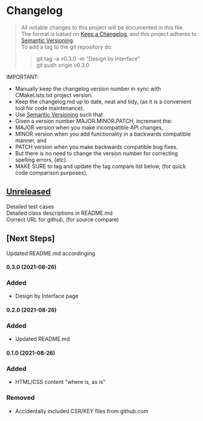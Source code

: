 
# Changelog
> All notable changes to this project will be documented in this file.</br>
The format is based on [Keep a Changelog](https://keepachangelog.com/en/1.0.0/), and this project adheres to [Semantic Versioning](https://semver.org/spec/v2.0.0.html).</br>
> To add a tag to the git repository do:
> > git tag -a v0.3.0 -m "Design by Interface"</br>
> > git push origin v0.3.0
> 

IMPORTANT: 
- Manually keep the changelog version number in sync with CMakeLists.txt project version.<br>
- Keep the changelog.md up to date, neat and tidy, (as it is a convenient tool for code maintenance).<br>
- Use [Semantic Versioning](https://semver.org/spec/v2.0.0.html) such that<br>
- Given a version number MAJOR.MINOR.PATCH, increment the:<br>
- MAJOR version when you make incompatible API changes,<br>
- MINOR version when you add functionality in a backwards compatible manner, and<br>
- PATCH version when you make backwards compatible bug fixes. <br>
- But there is no need to change the version number for correcting spelling errors, (etc).<br>
- MAKE SURE to tag and update the tag compare list below, (for quick code comparison purposes).<br>

## [Unreleased]
Detailed test cases</br>
Detailed class descriptions in README.md</br>
Correct URL for github, (for source compare)</br>

## [Next Steps]
Updated README.md accordinging</br>

#### 0.3.0 (2021-08-26)
### Added
- Design by Interface page

#### 0.2.0 (2021-08-26)
### Added
- Updated README.md

#### 0.1.0 (2021-08-26)
### Added
- HTML/CSS content "where is, as is"
### Removed
- Accidentally included CSR/KEY files from github.com

[Unreleased]: https://github.com/perriera/perryanderson-com.git/compare/v0.3.0...HEAD
[0.3.0]: https://github.com/perriera/perryanderson-com.git/compare/v0.2.0...v0.3.0
[0.2.0]: https://github.com/perriera/perryanderson-com.git/compare/v0.1.0...v0.2.0
[0.1.0]: https://github.com/perriera/perryanderson-com.git/releases/tag/v0.1.0
